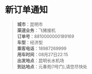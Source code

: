  
# 新订单通知
>__城市__：昆明市  
>__渠道业务__：飞猪接机  
>__订单号__：8810000000189169  
>__车型__：经济型  
>__乘客电话__：18987269999  
>__用车时间__：08月27日22:15  
>__出发地点__：昆明长水机场  
>__到达地点__：元春苑(1号门),请您尽快处
